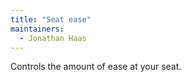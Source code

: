 ```yaml
---
title: "Seat ease"
maintainers:
  - Jonathan Haas
---
```


Controls the amount of ease at your seat.




